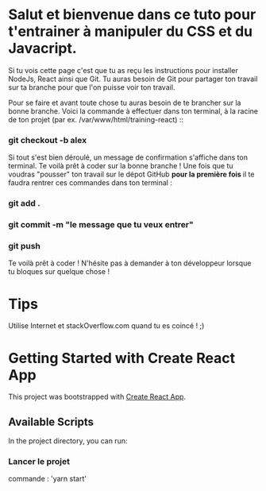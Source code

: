 
# Salut et bienvenue dans ce tuto pour t'entrainer à manipuler du CSS et du Javacript.

Si tu vois cette page c'est que tu as reçu les instructions pour installer NodeJs, React ainsi que Git. Tu auras besoin de Git pour partager ton travail sur ta branche pour que l'on puisse voir ton travail.

Pour se faire et avant toute chose tu auras besoin de te brancher sur la bonne branche. Voici la commande à effectuer dans ton terminal, à la racine de ton projet (par ex. /var/www/html/training-react) ::

### git checkout -b alex

Si tout s'est bien déroulé, un message de confirmation s'affiche dans ton terminal. Te voilà prêt à coder sur la bonne branche ! Une fois que tu voudras "pousser" ton travail sur le dépot GitHub <b>pour la première fois </b>il te faudra rentrer ces commandes dans ton terminal : 


### git add .
### git commit -m "le message que tu veux entrer"
### git push


Te voilà prêt à coder ! N'hésite pas à demander à ton développeur lorsque tu bloques sur quelque chose !

# Tips

Utilise Internet et stackOverflow.com quand tu es coincé ! ;)



# Getting Started with Create React App

This project was bootstrapped with [Create React App](https://github.com/facebook/create-react-app).

## Available Scripts

In the project directory, you can run:

### Lancer le projet

commande : 'yarn start'